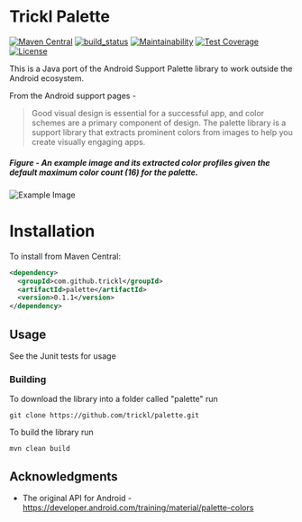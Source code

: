 # Trickl Palette
[![Maven Central](https://maven-badges.herokuapp.com/maven-central/com.github.trickl/palette/badge.svg)](https://maven-badges.herokuapp.com/maven-central/com.github.trickl/palette)
[![build_status](https://travis-ci.com/trickl/palette.svg?branch=master)](https://travis-ci.com/trickl/palette)
[![Maintainability](https://api.codeclimate.com/v1/badges/68447bed3afc81bc7450/maintainability)](https://codeclimate.com/github/trickl/palette/maintainability)
[![Test Coverage](https://api.codeclimate.com/v1/badges/68447bed3afc81bc7450/test_coverage)](https://codeclimate.com/github/trickl/palette/test_coverage)
[![License](https://img.shields.io/badge/License-Apache%202.0-blue.svg)](https://opensource.org/licenses/Apache-2.0)

This is a Java port of the Android Support Palette library to work outside the Android ecosystem.

From the Android support pages -

> Good visual design is essential for a successful app, and color schemes are a primary component of design. The palette library is a support library that extracts prominent colors from images to help you create visually engaging apps.

##### Figure - An example image and its extracted color profiles given the default maximum color count (16) for the palette.

![Example Image](https://developer.android.com/training/material/images/palette-library-color-profiles_2-1_2x.png)


Installation
============

To install from Maven Central:

```xml
<dependency>
  <groupId>com.github.trickl</groupId>
  <artifactId>palette</artifactId>
  <version>0.1.1</version>
</dependency>
```

## Usage

See the Junit tests for usage

### Building

To download the library into a folder called "palette" run

```
git clone https://github.com/trickl/palette.git
```

To build the library run

```
mvn clean build
```

## Acknowledgments

* The original API for Android - https://developer.android.com/training/material/palette-colors
